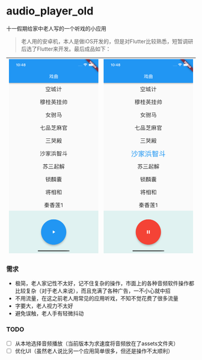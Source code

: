 # audio_player_old

十一假期给家中老人写的一个听戏的小应用
> 老人用的安卓机，本人是做iOS开发的，但是对Flutter比较熟悉，短暂调研后选了Flutter来开发。最后成品如下：


![Screenshot as of image1.png](image1.png) | ![Screenshot as of image2.png](image2.png) 
--- | --- 




### 需求
* 极简，老人家记性不太好，记不住复杂的操作，市面上的各种音频软件操作都比较复杂（对于老人来说），而且充满了各种广告，一不小心就中招
* 不用流量，在这之前老人用常见的应用听戏，不知不觉花费了很多流量
* 字要大，老人视力不太好
* 避免误触，老人手有轻微抖动

### TODO
- [ ] 从本地选择音频播放（当前版本为求速度将音频放在了assets文件夹）
- [ ] 优化UI（虽然老人说比另一个应用简单很多，但还是操作不太顺利）